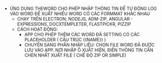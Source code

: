 * ỨNG DỤNG THEWORD CHO PHÉP NHẬP THÔNG TIN ĐỂ TỰ ĐỘNG LOG VÀO WORD ĐỂ XUẤT NHIỀU WORD CÓ CÁC FORMMAT KHÁC NHAU
  + CHẠY TRÊN ELECTRON; NODEJS, ADM-ZIP, ANGULAR - EXPRESSIONS, DOCXTEMPLETER, FLASTPICKR, PIZZIP
  + CÁCH HOẠT ĐỘNG:
    - APP CHO PHÉP THÊM CÁC WORD ĐÃ SETTING CÓ CÁC PLACEHOLDER ( CẤU TRÚC {{NAME}} )
    - CHUYẾN SANG PHẦN NHẬP LIỆU:
        CHỌN FILE WORD ĐÃ ĐƯỢC LƯU VÀO APP.
        NƠI NHẬP Ô XUẤT HIỆN, ĐIỀN THÔNG TIN CẦN CHÈN
        NHẤT XUẤT FILE ( CHẾ ĐỘ ZIP OR SIMPLE)
